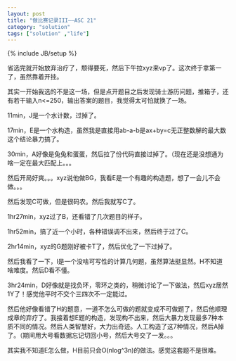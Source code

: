 ```yaml
---
layout: post
title: "做比赛记录III——ASC 21"
category: "solution"
tags: ["solution" ,"life"]
---
```

{% include JB/setup %}

省选完就开始放弃治疗了，颓得要死，然后下午拉xyz来vp了。这次终于拿第一了，虽然靠着开挂。

其实一开始我选的不是这一场，但是点开题目之后发现骑士游历问题，推箱子，还有若干输入n<=250，输出答案的题目，我觉得太可怕就换了一场。

11min，J是一个水计数，过掉了。

17min，E是一个水构造，虽然我是直接用ab-a-b是ax+by=c无正整数解的最大数这个结论暴力搞了。

30min，A好像是兔兔和蛋蛋，然后拉了份代码直接过掉了。（现在还是没想通为啥一定在最大匹配上。。。

然后开局好爽。。。xyz说他做BG，我看E是一个有趣的构造题，想了一会儿不会做。。。

然后发现C可做，但是很码农。然后我就写C了。

1hr27min，xyz过了B，还看错了几次题目的样子。

1hr52min，搞了近一个小时，各种错误调不出来，然后终于过了C。

2hr14min，xyz的G题刚好被卡T了，然后优化了一下过掉了。

然后我看了一下，I是一个没啥可写性的计算几何题，虽然算法挺显然。H不知道啥难度。然后D看不懂。

3hr24min，D好像就是找负环，零环之类的，稍微讨论了一下做法，然后xyz居然1Y了！感觉他平时不交个三四次不一定能过。

然后他好像看错了H的题意，一道不怎么可做的题就变成不可做题了，然后他顺理成章的弃疗了。我接着想E题的构造，发现构不出来，然后大暴力发现最多7种本质不同的情况。然后人类智慧好，大力出奇迹。人工构造了这7种情况，然后A掉了。（期间用大号看数据忘记切回小号，然后大号交了一发。。。

其实我不知道E怎么做，H目前只会O(nlog^3n)的做法。感觉这套题不是很难。